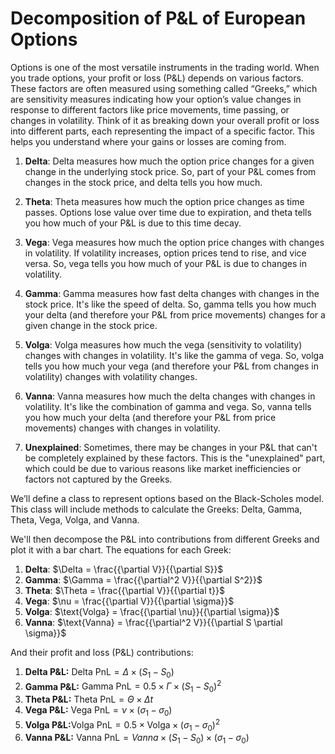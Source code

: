# Decomposition of P&L of European Options
Options is one of the most versatile instruments in the trading world. When you trade options, your profit or loss (P&L) depends on various factors. These factors are often measured using something called “Greeks,” which are sensitivity measures indicating how your option’s value changes in response to different factors like price movements, time passing, or changes in volatility. Think of it as breaking down your overall profit or loss into different parts, each representing the impact of a specific factor. This helps you understand where your gains or losses are coming from.

1. **Delta**: Delta measures how much the option price changes for a given change in the underlying stock price. So, part of your P&L comes from changes in the stock price, and delta tells you how much.

2. **Theta**: Theta measures how much the option price changes as time passes. Options lose value over time due to expiration, and theta tells you how much of your P&L is due to this time decay.

3. **Vega**: Vega measures how much the option price changes with changes in volatility. If volatility increases, option prices tend to rise, and vice versa. So, vega tells you how much of your P&L is due to changes in volatility.

4. **Gamma**: Gamma measures how fast delta changes with changes in the stock price. It's like the speed of delta. So, gamma tells you how much your delta (and therefore your P&L from price movements) changes for a given change in the stock price.

5. **Volga**: Volga measures how much the vega (sensitivity to volatility) changes with changes in volatility. It's like the gamma of vega. So, volga tells you how much your vega (and therefore your P&L from changes in volatility) changes with volatility changes.

6. **Vanna**: Vanna measures how much the delta changes with changes in volatility. It's like the combination of gamma and vega. So, vanna tells you how much your delta (and therefore your P&L from price movements) changes with changes in volatility.

7. **Unexplained**: Sometimes, there may be changes in your P&L that can't be completely explained by these factors. This is the "unexplained" part, which could be due to various reasons like market inefficiencies or factors not captured by the Greeks.

We’ll define a class to represent options based on the Black-Scholes model. This class will include methods to calculate the Greeks: Delta, Gamma, Theta, Vega, Volga, and Vanna.

We'll then decompose the P&L into contributions from different Greeks and plot it with a bar chart. The equations for each Greek:

1. **Delta**: $\Delta = \frac{{\partial V}}{{\partial S}}$
2. **Gamma**: $\Gamma = \frac{{\partial^2 V}}{{\partial S^2}}$
3. **Theta**: $\Theta = \frac{{\partial V}}{{\partial t}}$
4. **Vega**: $\nu = \frac{{\partial V}}{{\partial \sigma}}$
5. **Volga**: $\text{Volga} = \frac{{\partial \nu}}{{\partial \sigma}}$
6. **Vanna**: $\text{Vanna} = \frac{{\partial^2 V}}{{\partial S \partial \sigma}}$

And their profit and loss (P&L) contributions:

1. **Delta P&L:** $\text{Delta PnL} = \Delta \times (S_1 - S_0)$
2. **Gamma P&L:** $\text{Gamma PnL} = 0.5 \times \Gamma \times (S_1 - S_0)^2$
3. **Theta P&L:** $\text{Theta PnL} = \Theta \times \Delta t$
4. **Vega P&L:** $\text{Vega PnL} = \nu \times (\sigma_1 - \sigma_0)$
5. **Volga P&L:**$\text{Volga PnL} = 0.5 \times \text{Volga} \times (\sigma_1 - \sigma_0)^2$
6. **Vanna P&L:** $\text{Vanna PnL} = Vanna \times (S_1 - S_0) \times (\sigma_1 - \sigma_0)$
